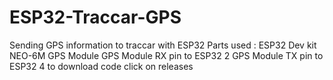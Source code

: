 # ESP32-Traccar-GPS
Sending GPS information to traccar with ESP32
Parts used :
ESP32 Dev kit
NEO-6M GPS Module 
GPS Module RX pin to ESP32 2
GPS Module TX pin to ESP32 4
to download code click on releases
